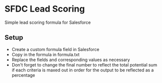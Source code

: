 # SFDC Lead Scoring
Simple lead scoring formula for Salesforce

## Setup
- Create a custom formula field in Salesforce
- Copy in the formula in formula.txt
- Replace the fields and corresponding values as necessary
- Don't forget to change the final number to reflect the total potential sum if each criteria is maxed out in order for the output to be reflected as a percentage


